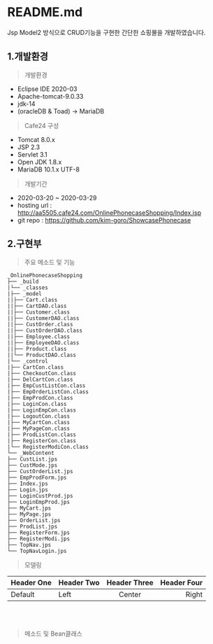 # README.md
Jsp Model2 방식으로 CRUD기능을 구현한 간단한 쇼핑몰을 개발하였습니다.

## 1.개발환경
> 개발환경
* Eclipse IDE 2020-03
* Apache-tomcat-9.0.33
* jdk-14
* (oracleDB & Toad) -> MariaDB

> Cafe24 구성
* Tomcat 8.0.x
* JSP 2.3
* Servlet 3.1
* Open JDK 1.8.x
* MariaDB 10.1.x UTF-8

> 개발기간
* 2020-03-20 ~ 2020-03-29
* hosting url : http://aa5505.cafe24.com/OnlinePhonecaseShopping/Index.jsp
* git repo : https://github.com/kim-goro/ShowcasePhonecase    


## 2.구현부
> 주요 메소드 및 기능
```
_OnlinePhonecaseShopping
├── _build
|└── _classes
|├── _model
||├── Cart.class
||├── CartDAO.class
||├── Customer.class
||├── CustomerDAO.class
||├── CustOrder.class
||├── CustOrderDAO.class
||├── Employee.class
||├── EmployeeDAO.class 
||├── Product.class
||└── ProductDAO.class
|└── _control
|├── CartCon.class 
|├── CheckoutCon.class 
|├── DelCartCon.class
|├── EmpCustListCon.class
|├── EmpOrderListCon.class
|├── EmpProdCon.class 
|├── LoginCon.class
|├── LoginEmpCon.class 
|├── LogoutCon.class
|├── MyCartCon.class
|├── MyPageCon.class
|├── ProdListCon.class
|├── RegisterCon.class
|└── RegisterModiCon.class 
└── _WebContent
├── CustList.jps
├── CustMode.jps
├── CustOrderList.jps 
├── EmpProdForm.jps 
├── Index.jps
├── Login.jps
├── LoginCustProd.jps
├── LoginEmpProd.jps
├── MyCart.jps 
├── MyPage.jps 
├── OrderList.jps 
├── ProdList.jps 
├── RegisterForm.jps
├── RegisterModi.jps
├── TopNav.jps 
└── TopNavLogin.jps
```

> 모델링

| Header One | Header Two | Header Three | Header Four |
| ---------- | :--------- | :----------: | ----------: |
| Default    | Left       | Center       | Right       |

<br><br>
> 메소드 및 Bean클래스

